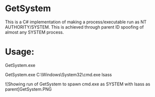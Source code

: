 # GetSystem
This is a C# implementation of making a process/executable run as NT AUTHORITY/SYSTEM. This is achieved through parent ID spoofing of almost any SYSTEM process.

# Usage: 

GetSystem.exe <absolute path of executable to run> <SYSTEM process to spoof as parent>
  
GetSystem.exe C:\Windows\System32\cmd.exe lsass

![Showing run of GetSystem to spawn cmd.exe as SYSTEM with lsass as parent]GetSystem.PNG




